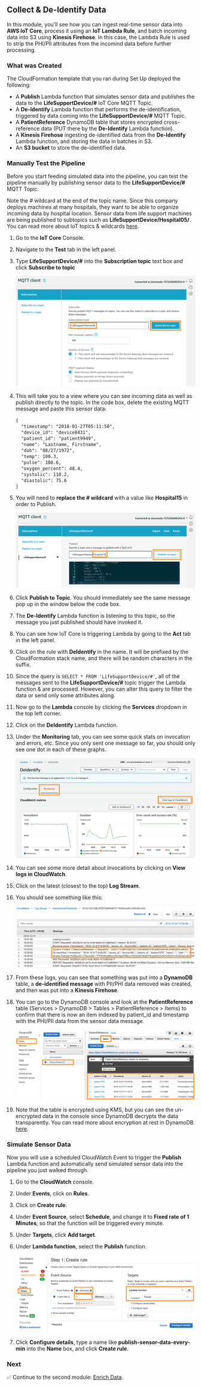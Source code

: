 ## Collect & De-Identify Data

In this module, you'll see how you can ingest real-time sensor data into **AWS IoT Core**, process it using an **IoT Lambda Rule**, and batch incoming data into S3 using **Kinesis Firehose**. In this case, the Lambda Rule is used to strip the PHI/PII attributes from the incomind data before further processing.

### What was Created

The CloudFormation template that you ran during Set Up deployed the following:

* A **Publish** Lambda function that simulates sensor data and publishes the data to the **LifeSupportDevice/#** IoT Core MQTT Topic.
* A **De-Identify** Lambda function that performs the de-identification, triggered by data coming into the **LifeSupportDevice/#** MQTT Topic.
* A **PatientReference** DynamoDB table that stores encrypted cross-reference data (PUT there by the **De-Identify** Lambda function).
* A **Kinesis Firehose** ingesting de-identified data from the **De-Identify** Lambda function, and storing the data in batches in S3.
* An **S3 bucket** to store the de-identified data.

### Manually Test the Pipeline
Before you start feeding simulated data into the pipeline, you can test the pipeline manually by publishing sensor data to the **LifeSupportDevice/#** MQTT Topic. 

Note the *#* wildcard at the end of the topic name. Since this company deploys machines at many hospitals, they want to be able to organize incoming data by hospital location. Sensor data from life support machines are being published to subtopics such as **LifeSupportDevice/Hospital05/**. You can read more about IoT topics & wildcards [here][iot-topic].

1. Go to the **IoT Core** Console.

1. Navigate to the **Test** tab in the left panel.

1. Type **LifeSupportDevice/#** into the **Subscription topic** text box and click **Subscribe to topic**

	![IoT Test Console](Screenshots/iot-test.png)
	
1. This will take you to a view where you can see incoming data as well as publish directly to the topic. In the code box, delete the existing MQTT message and paste this sensor data:


	```
	{
	  "timestamp": "2018-01-27T05:11:50",
	  "device_id": "device8431",
	  "patient_id": "patient9949",
	  "name": "Lastname, Firstname",
	  "dob": "08/27/1972",
	  "temp": 100.3,
	  "pulse": 108.6,
	  "oxygen_percent": 48.4,
	  "systolic": 110.2,
	  "diastolic": 75.6
	}
	```
		
1. You will need to **replace the # wildcard** with a value like **Hospital15** in order to Publish.

	![IoT Publish Console](Screenshots/iot-publish.png)

1. Click **Publish to Topic**. You should immediately see the same message pop up in the window below the code box.

1. The **De-Identify** Lambda function is listening to this topic, so the message you just published should have invoked it.

1. You can see how IoT Core is triggering Lambda by going to the **Act** tab in the left panel.

1. Click on the rule with **DeIdentify** in the name. It will be prefixed by the CloudFormation stack name, and there will be random characters in the suffix.

1. Since the query is `SELECT * FROM 'LifeSupportDevice/#'`, all of the messages sent to the **LifeSupportDevice/#** topic trigger the Lambda function & are processed. However, you can alter this query to filter the data or send only some attributes along.

1. Now go to the **Lambda** console by clicking the **Services** dropdown in the top left corner.

1. Click on the **DeIdentify** Lambda function.

1. Under the **Monitoring** tab, you can see some quick stats on invocation and errors, etc. Since you only sent one message so far, you should only see one dot in each of these graphs.

	![DeIdentify Monitoring Tab](Screenshots/deidentify-monitoring.png)

1. You can see some more detail about invocations by clicking on **View logs in CloudWatch**.

1. Click on the latest (closest to the top) **Log Stream**.

1. You should see something like this:

	![CloudWatch Logs](Screenshots/deidentify-cloudwatch-logs.png)

1. From these logs, you can see that something was put into a **DynamoDB** table, a **de-identified message** with PII/PHI data removed was created, and then was put into a **Kinesis Firehose**. 

1. You can go to the DynamoDB console and look at the **PatientReference** table (Services > DynamoDB > Tables > PatientReference > Items) to confirm that there is now an item indexed by patient_id and timestamp with the PHI/PII data from the sensor data message.

	![PatientReference Table](Screenshots/patientref-table.png)

1. Note that the table is encrypted using KMS, but you can see the un-encrypted data in the console since DynamoDB decrypts the data transparently. You can read more about encryption at rest in DynamoDB [here][dynamo-encryption].

### Simulate Sensor Data
Now you will use a scheduled CloudWatch Event to trigger the **Publish** Lambda function and automatically send simulated sensor data into the pipeline you just walked through.

1. Go to the **CloudWatch** console.

1. Under **Events**, click on **Rules**.

1. Click on **Create rule**. 

1. Under **Event Source**, select **Schedule**, and change it to **Fixed rate of 1 Minutes**, so that the function will be triggered every minute.

1. Under **Targets**, click **Add target**.

1. Under **Lambda function**, select the **Publish** function.

	![CloudWatch Publish Rule](Screenshots/cloudwatch-rule.png)

1. Click **Configure details**, type a name like **publish-sensor-data-every-min** into the **Name** box, and click **Create rule**.

### Next

:white_check_mark: Continue to the second module: [Enrich Data][enrich].

[iot-topic]: https://docs.aws.amazon.com/iot/latest/developerguide/topics.html
[dynamo-encryption]: https://docs.aws.amazon.com/amazondynamodb/latest/developerguide/EncryptionAtRest.html
[enrich]: ../2_Enrich/

